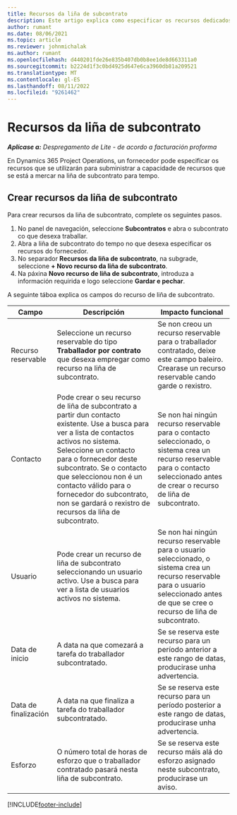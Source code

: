```yaml
---
title: Recursos da liña de subcontrato
description: Este artigo explica como especificar os recursos dedicados que proporciona o provedor para unha liña de subcontratación específica durante o tempo.
author: rumant
ms.date: 08/06/2021
ms.topic: article
ms.reviewer: johnmichalak
ms.author: rumant
ms.openlocfilehash: d440201fde26e835b407db0b8ee1de8d663311a0
ms.sourcegitcommit: b2224d1f3c0bd4925d647e6ca3960db81a209521
ms.translationtype: MT
ms.contentlocale: gl-ES
ms.lasthandoff: 08/11/2022
ms.locfileid: "9261462"
---
```

# <a name="subcontract-line-resources"></a>Recursos da liña de subcontrato

_**Aplícase a:** Despregamento de Lite - de acordo a facturación proforma_

En Dynamics 365 Project Operations, un fornecedor pode especificar os recursos que se utilizarán para subministrar a capacidade de recursos que se está a mercar na liña de subcontrato para tempo.

## <a name="create-subcontract-line-resources"></a>Crear recursos da liña de subcontrato

Para crear recursos da liña de subcontrato, complete os seguintes pasos.

1. No panel de navegación, seleccione **Subcontratos** e abra o subcontrato co que desexa traballar.
2. Abra a liña de subcontrato do tempo no que desexa especificar os recursos do fornecedor.
3. No separador **Recursos da liña de subcontrato**, na subgrade, seleccione **+ Novo recurso da liña de subcontrato**.
4. Na páxina **Novo recurso de liña de subcontrato**, introduza a información requirida e logo seleccione **Gardar e pechar**.

A seguinte táboa explica os campos do recurso de liña de subcontrato.

| Campo | Descripción | Impacto funcional |
| ----- | ----------- | ----------------- |
| Recurso reservable | Seleccione un recurso reservable do tipo **Traballador por contrato** que desexa empregar como recurso na liña de subcontrato.| Se non creou un recurso reservable para o traballador contratado, deixe este campo baleiro. Crearase un recurso reservable cando garde o rexistro.  |
| Contacto | Pode crear o seu recurso de liña de subcontrato a partir dun contacto existente. Use a busca para ver a lista de contactos activos no sistema. Seleccione un contacto para o fornecedor deste subcontrato. Se o contacto que seleccionou non é un contacto válido para o fornecedor do subcontrato, non se gardará o rexistro de recursos da liña de subcontrato.| Se non hai ningún recurso reservable para o contacto seleccionado, o sistema crea un recurso reservable para o contacto seleccionado antes de crear o recurso de liña de subcontrato. |
| Usuario | Pode crear un recurso de liña de subcontrato seleccionando un usuario activo. Use a busca para ver a lista de usuarios activos no sistema.| Se non hai ningún recurso reservable para o usuario seleccionado, o sistema crea un recurso reservable para o usuario seleccionado antes de que se cree o recurso de liña de subcontrato. |
| Data de inicio | A data na que comezará a tarefa do traballador subcontratado.| Se se reserva este recurso para un período anterior a este rango de datas, producirase unha advertencia. |
| Data de finalización | A data na que finaliza a tarefa do traballador subcontratado.| Se se reserva este recurso para un período posterior a este rango de datas, producirase unha advertencia. |
| Esforzo | O número total de horas de esforzo que o traballador contratado pasará nesta liña de subcontrato.| Se se reserva este recurso máis alá do esforzo asignado neste subcontrato, producirase un aviso. |


[!INCLUDE[footer-include](../../includes/footer-banner.md)]
